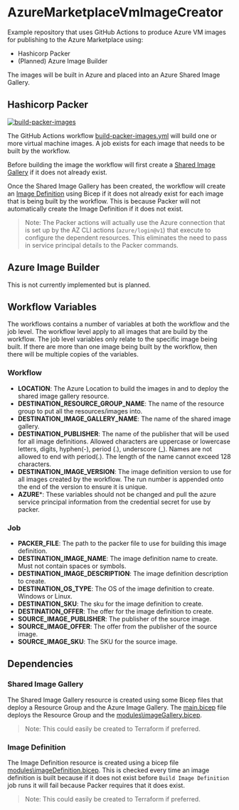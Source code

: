 # AzureMarketplaceVmImageCreator

Example repository that uses GitHub Actions to produce Azure VM images for publishing to the Azure Marketplace using:

- Hashicorp Packer
- (Planned) Azure Image Builder

The images will be built in Azure and placed into an Azure Shared Image Gallery.

## Hashicorp Packer

[![build-packer-images](https://github.com/DsrDemoOrg/AzureMarketplaceVmImageCreator/actions/workflows/build-packer-images.yml/badge.svg)](https://github.com/DsrDemoOrg/AzureMarketplaceVmImageCreator/actions/workflows/build-packer-images.yml)

The GitHub Actions workflow [build-packer-images.yml](.github\worklows\build-packer-images.yml) will build one or more virtual machine images. A job exists for each image that needs to be built by the workflow.

Before building the image the workflow will first create a [Shared Image Gallery](https://docs.microsoft.com/en-us/azure/virtual-machines/shared-image-galleries) if it does not already exist.

Once the Shared Image Gallery has been created, the workflow will create an [Image Definition](https://docs.microsoft.com/en-us/azure/virtual-machines/windows/shared-images-portal#create-an-image-definition) using Bicep if it does not already exist for each image that is being built by the workflow. This is because Packer will not automatically create the Image Definition if it does not exist.

> Note: The Packer actions will actually use the Azure connection that is set up by the AZ CLI actions (`azure/login@v1`) that execute to configure the dependent resources. This eliminates the need to pass in service principal details to the Packer commands.

## Azure Image Builder

This is not currently implemented but is planned.

## Workflow Variables

The workflows contains a number of variables at both the workflow and the job level. The workflow level apply to all images that are build by the workflow. The job level variables only relate to the specific image being built. If there are more than one image being built by the workflow, then there will be multiple copies of the variables.

### Workflow

- **LOCATION**: The Azure Location to build the images in and to deploy the shared image gallery resource.
- **DESTINATION_RESOURCE_GROUP_NAME**: The name of the resource group to put all the resources/images into.
- **DESTINATION_IMAGE_GALLERY_NAME**: The name of the shared image gallery.
- **DESTINATION_PUBLISHER**: The name of the publisher that will be used for all image definitions. Allowed characters are uppercase or lowercase letters, digits, hyphen(-), period (.), underscore (_). Names are not allowed to end with period(.). The length of the name cannot exceed 128 characters.
- **DESTINATION_IMAGE_VERSION**: The image definition version to use for all images created by the workflow. The run number is appended onto the end of the version to ensure it is unique.
- **AZURE***: These variables should not be changed and pull the azure service principal information from the credential secret for use by packer.

### Job

- **PACKER_FILE**: The path to the packer file to use for building this image definition.
- **DESTINATION_IMAGE_NAME**: The image definition name to create. Must not contain spaces or symbols.
- **DESTINATION_IMAGE_DESCRIPTION**: The image definition description to create.
- **DESTINATION_OS_TYPE**: The OS of the image definition to create. Windows or Linux.
- **DESTINATION_SKU**: The sku for the image definition to create.
- **DESTINATION_OFFER**: The offer for the image definition to create.
- **SOURCE_IMAGE_PUBLISHER**: The publisher of the source image.
- **SOURCE_IMAGE_OFFER**: The offer from the publisher of the source image.
- **SOURCE_IMAGE_SKU**: The SKU for the source image.

## Dependencies

### Shared Image Gallery

The Shared Image Gallery resource is created using some Bicep files that deploy a Resource Group and the Azure Image Gallery. The [main.bicep](bicep\main.bicep) file deploys the Resource Group and the [modules\imageGallery.bicep](bicep\modules\imageGallery.bicep).

> Note: This could easily be created to Terraform if preferred.

### Image Definition

The Image Definition resource is created using a bicep file [modules\imageDefinition.bicep](bicep\modules\imageDefinition.bicep). This is checked every time an image definition is built
because if it does not exist before `Build Image Definition` job runs it will fail because
Packer requires that it does exist.

> Note: This could easily be created to Terraform if preferred.
